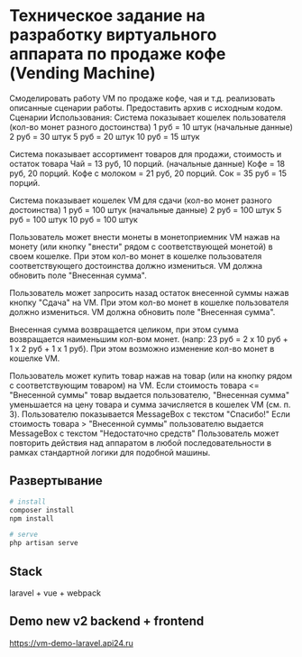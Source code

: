 # Техническое задание на разработку виртуального аппарата по продаже кофе (Vending Machine) 

Смоделировать работу VM по продаже кофе, чая и т.д. реализовать описанные сценарии работы. Предоставить архив с исходным кодом. Сценарии Использования:
Система показывает кошелек пользователя (кол-во монет разного достоинства) 1 руб = 10 штук (начальные данные) 2 руб = 30 штук 5 руб = 20 штук 10 руб = 15 штук

Система показывает ассортимент товаров для продажи, стоимость и остаток товара Чай = 13 руб, 10 порций. (начальные данные) Кофе = 18 руб, 20 порций. Кофе с молоком = 21 руб, 20 порций. Сок = 35 руб = 15 порций.

Система показывает кошелек VM для сдачи (кол-во монет разного достоинства) 1 руб = 100 штук (начальные данные) 2 руб = 100 штук 5 руб = 100 штук 10 руб = 100 штук

Пользователь может внести монеты в монетоприемник VM нажав на монету (или кнопку "внести" рядом с соответствующей монетой) в своем кошелке. При этом кол-во монет в кошелке пользователя соответствующего достоинства должно измениться. VM должна обновить поле "Внесенная сумма".

Пользователь может запросить назад остаток внесенной суммы нажав кнопку "Сдача" на VM. При этом кол-во монет в кошелке пользователя должно измениться. VM должна обновить поле "Внесенная сумма".

Внесенная сумма возвращается целиком, при этом сумма возвращается наименьшим кол-вом монет. (напр: 23 руб = 2 х 10 руб + 1 х 2 руб + 1 х 1 руб). При этом возможно изменение кол-во монет в кошелке VM.

Пользователь может купить товар нажав на товар (или на кнопку рядом с соответствующим товаром) на VM. Если стоимость товара <= "Внесенной суммы" товар выдается пользователю, "Внесенная сумма" уменьшается на цену товара и сумма зачисляется в кошелек VM (см. п. 3). Пользователю показывается MessageBox с текстом "Спасибо!" Если стоимость товара > "Внесенной суммы" пользователю выдается MessageBox с текстом "Недостаточно средств" Пользователь может повторить действия над аппаратом в любой последовательности в рамках стандартной логики для подобной машины.

## Развертывание

``` bash
# install
composer install
npm install

# serve
php artisan serve
```

## Stack

laravel + vue + webpack

## Demo new v2 backend + frontend

https://vm-demo-laravel.api24.ru
